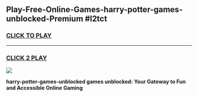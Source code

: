 
## Play-Free-Online-Games-harry-potter-games-unblocked-Premium #l2tct
<h3>
<a href="https://premium.freeplayer.one?title=harry-potter-games-unblocked&ref=8M">CLICK TO PLAY</a></h3>
<hr>

<h3>
<a href="https://premium.freeplayer.one?title=harry-potter-games-unblocked&ref=8M">CLICK 2 PLAY</a>
  
</h3>

<a href="https://premium.freeplayer.one?title=harry-potter-games-unblocked&ref=8M"><img src="https://clearcache.store/games.png"></a>


**harry-potter-games-unblocked games unblocked: Your Gateway to Fun and Accessible Online Gaming**
